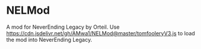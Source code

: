 # NELMod
A mod for NeverEnding Legacy by Orteil.
Use https://cdn.jsdelivr.net/gh/AMwa1/NELMod@master/tomfooleryV3.js to load the mod into NeverEnding Legacy.
